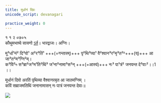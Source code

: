 ```yaml
---
title: मूर्धानं दिवः
unicode_script: devanagari

practice_weight: 0
---
```



१ १ २ ०७०५  
कौथुमभाष्ये सायणो [ऽर्त](https://archive.org/details/SamaVedaSanhitaWithSayanabhashyaVolume1SatyavrataSamasrami1874bis_201804/page/n244)। भारद्वाजः। अग्निः।

मू³र्धा¹नं² दि³वो¹ अ²र³तिं¹ +++(=गन्तारम्)+++ पृ²थि³व्या¹ वै²श्वान³र²मृ³त²ᴿ+++(य्)+++ आ जा³त²म³ग्नि²म्।  
क³वि²ᳱ स³म्रा²ज³म¹ति²थिं³ ज¹ना²नामा³स²न् +++(=आस्यं)+++ नः³ पा¹त्रं² जनयन्त दे³वाः²।।1 ।।

मूर्धानं दिवो अरतिं पृथिव्या वैश्वानरमृत आ जातमग्निम्  ।   
कविं सम्राजमतिथिं जनानामासन् नः पात्रं जनयन्त देवाः॥

![](../../images/agni-bellied-sun-lighting-up-the-bottom-of-the-clouds.jpg)

